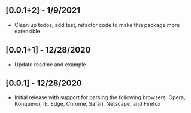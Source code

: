 ## [0.0.1+2] - 1/9/2021

- Clean up todos, add test, refactor code to make this package more extensible

## [0.0.1+1] - 12/28/2020

- Update readme and example

## [0.0.1] - 12/28/2020

- Initial release with support for parsing the following browsers: Opera, Konqueror, IE, Edge, Chrome, Safari, Netscape, and Firefox
